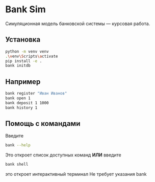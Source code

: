 
# Bank Sim 

Симуляционная модель банковской системы — курсовая работа.

## Установка

```bash
python -m venv venv
.\venv\Scripts\activate
pip install -e .
bank initdb
```

## Например

```bash
bank register "Иван Иванов"
bank open 1
bank deposit 1 1000
bank history 1
```
## Помощь с командами
Введите 
```bash
bank --help
```

Это откроет список доступных команд
**ИЛИ**
введите
```bash
bank shell
```
это откроет интерактивный терминал
Не требует указания bank


